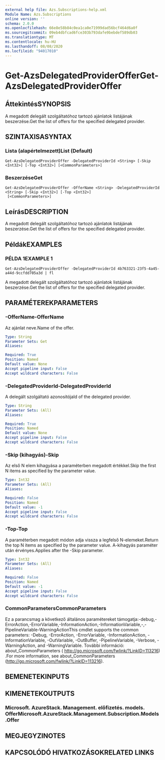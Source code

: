 ```yaml
---
external help file: Azs.Subscriptions-help.xml
Module Name: Azs.Subscriptions
online version: ''
schema: 2.0.0
ms.openlocfilehash: 66e8e58b84c0ea1ca0e71999dad56bcf464d6a0f
ms.sourcegitcommit: 09eb4dbfcad6fce303b793dafe9bebdef589db03
ms.translationtype: MT
ms.contentlocale: hu-HU
ms.lasthandoff: 08/08/2020
ms.locfileid: "94017010"
---
```

# <span data-ttu-id="92789-101">Get-AzsDelegatedProviderOffer</span><span class="sxs-lookup"><span data-stu-id="92789-101">Get-AzsDelegatedProviderOffer</span></span>

## <span data-ttu-id="92789-102">Áttekintés</span><span class="sxs-lookup"><span data-stu-id="92789-102">SYNOPSIS</span></span>
<span data-ttu-id="92789-103">A megadott delegált szolgáltatóhoz tartozó ajánlatok listájának beszerzése.</span><span class="sxs-lookup"><span data-stu-id="92789-103">Get the list of offers for the specified delegated provider.</span></span>

## <span data-ttu-id="92789-104">SZINTAXISA</span><span class="sxs-lookup"><span data-stu-id="92789-104">SYNTAX</span></span>

### <span data-ttu-id="92789-105">Lista (alapértelmezett)</span><span class="sxs-lookup"><span data-stu-id="92789-105">List (Default)</span></span>
```
Get-AzsDelegatedProviderOffer -DelegatedProviderId <String> [-Skip <Int32>] [-Top <Int32>] [<CommonParameters>]
```

### <span data-ttu-id="92789-106">Beszerzése</span><span class="sxs-lookup"><span data-stu-id="92789-106">Get</span></span>
```
Get-AzsDelegatedProviderOffer -OfferName <String> -DelegatedProviderId <String> [-Skip <Int32>] [-Top <Int32>]
 [<CommonParameters>]
```

## <span data-ttu-id="92789-107">Leírás</span><span class="sxs-lookup"><span data-stu-id="92789-107">DESCRIPTION</span></span>
<span data-ttu-id="92789-108">A megadott delegált szolgáltatóhoz tartozó ajánlatok listájának beszerzése.</span><span class="sxs-lookup"><span data-stu-id="92789-108">Get the list of offers for the specified delegated provider.</span></span>

## <span data-ttu-id="92789-109">Példák</span><span class="sxs-lookup"><span data-stu-id="92789-109">EXAMPLES</span></span>

### <span data-ttu-id="92789-110">PÉLDA 1</span><span class="sxs-lookup"><span data-stu-id="92789-110">EXAMPLE 1</span></span>
```
Get-AzsDelegatedProviderOffer -DelegatedProviderId 4b763321-23f5-4a45-a44d-9ccfdd705a3d | fl
```

<span data-ttu-id="92789-111">A megadott delegált szolgáltatóhoz tartozó ajánlatok listájának beszerzése.</span><span class="sxs-lookup"><span data-stu-id="92789-111">Get the list of offers for the specified delegated provider.</span></span>

## <span data-ttu-id="92789-112">PARAMÉTEREK</span><span class="sxs-lookup"><span data-stu-id="92789-112">PARAMETERS</span></span>

### <span data-ttu-id="92789-113">-OfferName</span><span class="sxs-lookup"><span data-stu-id="92789-113">-OfferName</span></span>
<span data-ttu-id="92789-114">Az ajánlat neve.</span><span class="sxs-lookup"><span data-stu-id="92789-114">Name of the offer.</span></span>

```yaml
Type: String
Parameter Sets: Get
Aliases:

Required: True
Position: Named
Default value: None
Accept pipeline input: False
Accept wildcard characters: False
```

### <span data-ttu-id="92789-115">-DelegatedProviderId</span><span class="sxs-lookup"><span data-stu-id="92789-115">-DelegatedProviderId</span></span>
<span data-ttu-id="92789-116">A delegált szolgáltató azonosítója</span><span class="sxs-lookup"><span data-stu-id="92789-116">Id of the delegated provider.</span></span>

```yaml
Type: String
Parameter Sets: (All)
Aliases:

Required: True
Position: Named
Default value: None
Accept pipeline input: False
Accept wildcard characters: False
```

### <span data-ttu-id="92789-117">-Skip (kihagyás)</span><span class="sxs-lookup"><span data-stu-id="92789-117">-Skip</span></span>
<span data-ttu-id="92789-118">Az első N elem kihagyása a paraméterben megadott értékkel.</span><span class="sxs-lookup"><span data-stu-id="92789-118">Skip the first N items as specified by the parameter value.</span></span>

```yaml
Type: Int32
Parameter Sets: (All)
Aliases:

Required: False
Position: Named
Default value: -1
Accept pipeline input: False
Accept wildcard characters: False
```

### <span data-ttu-id="92789-119">-Top</span><span class="sxs-lookup"><span data-stu-id="92789-119">-Top</span></span>
<span data-ttu-id="92789-120">A paraméterben megadott módon adja vissza a legfelső N-elemeket.</span><span class="sxs-lookup"><span data-stu-id="92789-120">Return the top N items as specified by the parameter value.</span></span>
<span data-ttu-id="92789-121">A-kihagyás paraméter után érvényes.</span><span class="sxs-lookup"><span data-stu-id="92789-121">Applies after the -Skip parameter.</span></span>

```yaml
Type: Int32
Parameter Sets: (All)
Aliases:

Required: False
Position: Named
Default value: -1
Accept pipeline input: False
Accept wildcard characters: False
```

### <span data-ttu-id="92789-122">CommonParameters</span><span class="sxs-lookup"><span data-stu-id="92789-122">CommonParameters</span></span>
<span data-ttu-id="92789-123">Ez a parancsmag a következő általános paramétereket támogatja:-debug,-ErrorAction,-ErrorVariable,-InformationAction,-InformationVariable,-,-PipelineVariable-WarningAction</span><span class="sxs-lookup"><span data-stu-id="92789-123">This cmdlet supports the common parameters: -Debug, -ErrorAction, -ErrorVariable, -InformationAction, -InformationVariable, -OutVariable, -OutBuffer, -PipelineVariable, -Verbose, -WarningAction, and -WarningVariable.</span></span> <span data-ttu-id="92789-124">További információ: about_CommonParameters ( http://go.microsoft.com/fwlink/?LinkID=113216) .</span><span class="sxs-lookup"><span data-stu-id="92789-124">For more information, see about_CommonParameters (http://go.microsoft.com/fwlink/?LinkID=113216).</span></span>

## <span data-ttu-id="92789-125">BEMENETEK</span><span class="sxs-lookup"><span data-stu-id="92789-125">INPUTS</span></span>

## <span data-ttu-id="92789-126">KIMENETEK</span><span class="sxs-lookup"><span data-stu-id="92789-126">OUTPUTS</span></span>

### <span data-ttu-id="92789-127">Microsoft. AzureStack. Management. előfizetés. models. Offer</span><span class="sxs-lookup"><span data-stu-id="92789-127">Microsoft.AzureStack.Management.Subscription.Models.Offer</span></span>

## <span data-ttu-id="92789-128">MEGJEGYZI</span><span class="sxs-lookup"><span data-stu-id="92789-128">NOTES</span></span>

## <span data-ttu-id="92789-129">KAPCSOLÓDÓ HIVATKOZÁSOK</span><span class="sxs-lookup"><span data-stu-id="92789-129">RELATED LINKS</span></span>

